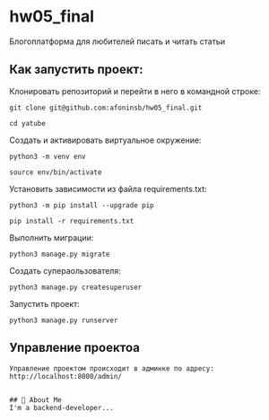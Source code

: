 # hw05_final

Блогоплатформа для любителей писать и читать статьи


## Как запустить проект:

Клонировать репозиторий и перейти в него в командной строке:

```
git clone git@github.com:afoninsb/hw05_final.git
```

```
cd yatube
```

Cоздать и активировать виртуальное окружение:

```
python3 -m venv env
```

```
source env/bin/activate
```

Установить зависимости из файла requirements.txt:

```
python3 -m pip install --upgrade pip

pip install -r requirements.txt
```

Выполнить миграции:

```
python3 manage.py migrate
```

Создать супераользователя:

```
python3 manage.py createsuperuser
```

Запустить проект:

```
python3 manage.py runserver
```

## Управление проектоа
```
Управление проектом происходит в админке по адресу: http://localhost:8000/admin/


## 🚀 About Me
I'm a backend-developer...


